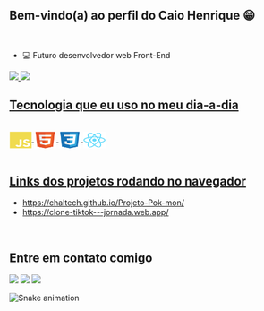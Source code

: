 ## Bem-vindo(a) ao perfil do Caio Henrique 😁
<br>

- 💻 Futuro desenvolvedor web Front-End





 <div>
   <a href="https://github.com/chaltech">
   <img height="180em" src="https://github-readme-stats.vercel.app/api?username=chaltech&show_icons=true&theme=tokyonight&include_all_commits=true&count_private=true"/>
   <img height="180em" src="https://github-readme-stats.vercel.app/api/top-langs/?username=chaltech&layout=compact&langs_count=6&theme=tokyonight"/>


## Tecnologia que eu uso no meu dia-a-dia
</div>
<div style="display: inline_block"><br>
  <img align="center" alt="Js" height="30" width="40" src="https://raw.githubusercontent.com/devicons/devicon/master/icons/javascript/javascript-plain.svg">
  <img align="center" alt="HTML" height="30" width="40" src="https://raw.githubusercontent.com/devicons/devicon/master/icons/html5/html5-original.svg">
  <img align="center" alt="CSS" height="30" width="40" src="https://raw.githubusercontent.com/devicons/devicon/master/icons/css3/css3-original.svg">
<img align="center" alt="REACT" height="30" width="40" src="https://raw.githubusercontent.com/devicons/devicon/master/icons/react/react-original.svg">
</div>
 
 <br>

 ## Links dos projetos rodando no navegador
- https://chaltech.github.io/Projeto-Pok-mon/
- https://clone-tiktok---jornada.web.app/

 <br>

 
## Entre em contato comigo
 
<div> 
 
  <a href = "caioadm9@gmail.com"><img src="https://img.shields.io/badge/Gmail-D14836?style=for-the-badge&logo=gmail&logoColor=white" target="_blank"></a>
  <a href="https://www.linkedin.com/in/caio-lima-26a41026a/" target="_blank"><img src="https://img.shields.io/badge/-LinkedIn-%230077B5?style=for-the-badge&logo=linkedin&logoColor=white" target="_blank"></a> 
  <a href="https://instagram.com/caiohlimaa?igshid=MzNlNGNkZWQ4Mg=="><img src="https://img.shields.io/badge/Instagram-E4405F?style=for-the-badge&logo=instagram&logoColor=white" target="_blank"></a> 
  
 
  ![Snake animation](https://github.com/chaltech/chaltech/blob/output/github-contribution-grid-snake.svg)

</div>
